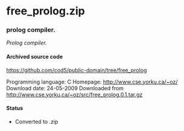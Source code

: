 # free_prolog.zip #

### prolog compiler. ###

*Prolog compiler.*

#### Archived source code ####
https://github.com/cod5/public-domain/tree/free_prolog

Programming language: C
Homepage: http://www.cse.yorku.ca/~oz/
Download date: 24-05-2009
Downloaded from http://www.cse.yorku.ca/~oz/src/free_prolog.0.1.tar.gz

#### Status ####
- Converted to .zip

